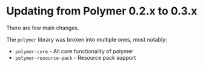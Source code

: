# Updating from Polymer 0.2.x to 0.3.x


There are few main changes.

The `polymer` library was broken into multiple ones, most notably:
- `polymer-core` - All core functionality of polymer
- `polymer-resource-pack` - Resource pack support